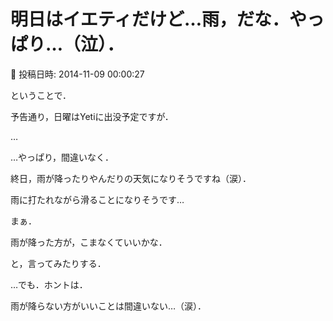 # 明日はイエティだけど…雨，だな．やっぱり…（泣）．

📅 投稿日時: 2014-11-09 00:00:27

ということで．


予告通り，日曜はYetiに出没予定ですが．





…


…やっぱり，間違いなく．


終日，雨が降ったりやんだりの天気になりそうですね（涙）．


雨に打たれながら滑ることになりそうです…





まぁ．


雨が降った方が，こまなくていいかな．


と，言ってみたりする．





…でも．ホントは．


雨が降らない方がいいことは間違いない…（涙）．

